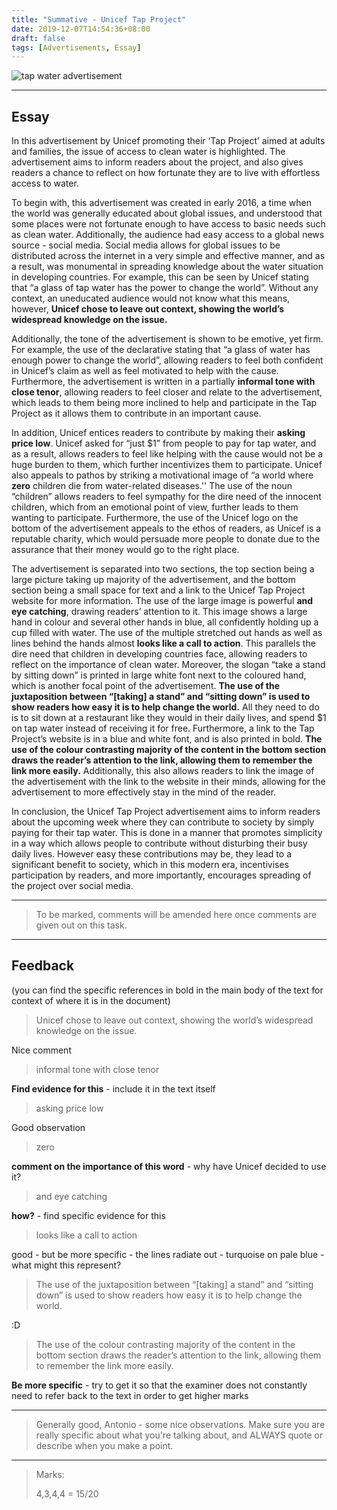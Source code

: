 ```yaml
---
title: "Summative - Unicef Tap Project"
date: 2019-12-07T14:54:36+08:00
draft: false
tags: [Advertisements, Essay]
---
```


![tap water advertisement](https://i.imgur.com/WLiGZiw.jpg)

---

## Essay

In this advertisement by Unicef promoting their ‘Tap Project’ aimed at adults and families, the issue of access to clean water is highlighted. The advertisement aims to inform readers about the project, and also gives readers a chance to reflect on how fortunate they are to live with effortless access to water.

To begin with, this advertisement was created in early 2016, a time when the world was generally educated about global issues, and understood that some places were not fortunate enough to have access to basic needs such as clean water. Additionally, the audience had easy access to a global news source - social media. Social media allows for global issues to be distributed across the internet in a very simple and effective manner, and as a result, was monumental in spreading knowledge about the water situation in developing countries. For example, this can be seen by Unicef stating that “a glass of tap water has the power to change the world”. Without any context, an uneducated audience would not know what this means, however, **Unicef chose to leave out context, showing the world’s widespread knowledge on the issue.**

Additionally, the tone of the advertisement is shown to be emotive, yet firm. For example, the use of the declarative stating that “a glass of water has enough power to change the world”, allowing readers to feel both confident in Unicef’s claim as well as feel motivated to help with the cause. Furthermore, the advertisement is written in a partially **informal tone with close tenor**, allowing readers to feel closer and relate to the advertisement, which leads to them being more inclined to help and participate in the Tap Project as it allows them to contribute in an important cause.

In addition, Unicef entices readers to contribute by making their **asking price low**. Unicef asked for “just $1” from people to pay for tap water, and as a result, allows readers to feel like helping with the cause would not be a huge burden to them, which further incentivizes them to participate. Unicef also appeals to pathos by striking a motivational image of “a world where **zero** children die from water-related diseases.'' The use of the noun “children” allows readers to feel sympathy for the dire need of the innocent children, which from an emotional point of view, further leads to them wanting to participate. Furthermore, the use of the Unicef logo on the bottom of the advertisement appeals to the ethos of readers, as Unicef is a reputable charity, which would persuade more people to donate due to the assurance that their money would go to the right place.

The advertisement is separated into two sections, the top section being a large picture taking up majority of the advertisement, and the bottom section being a small space for text and a link to the Unicef Tap Project website for more information. The use of the large image is powerful **and eye catching**, drawing readers’ attention to it. This image shows a large hand in colour and several other hands in blue, all confidently holding up a cup filled with water. The use of the multiple stretched out hands as well as lines behind the hands almost **looks like a call to action**. This parallels the dire need that children in developing countries face, allowing readers to reflect on the importance of clean water. Moreover, the slogan “take a stand by sitting down” is printed in large white font next to the coloured hand, which is another focal point of the advertisement. **The use of the juxtaposition between “[taking] a stand” and “sitting down” is used to show readers how easy it is to help change the world.** All they need to do is to sit down at a restaurant like they would in their daily lives, and spend $1 on tap water instead of receiving it for free. Furthermore, a link to the Tap Project’s website is in a blue and white font, and is also printed in bold. **The use of the colour contrasting majority of the content in the bottom section draws the reader’s attention to the link, allowing them to remember the link more easily.** Additionally, this also allows readers to link the image of the advertisement with the link to the website in their minds, allowing for the advertisement to more effectively stay in the mind of the reader.

In conclusion, the Unicef Tap Project advertisement aims to inform readers about the upcoming week where they can contribute to society by simply paying for their tap water. This is done in a manner that promotes simplicity in a way which allows people to contribute without disturbing their busy daily lives. However easy these contributions may be, they lead to a significant benefit to society, which in this modern era, incentivises participation by readers, and more importantly, encourages spreading of the project over social media.

---

> To be marked, comments will be amended here once comments are given out on this task.

---

## Feedback 

(you can find the specific references in bold in the main body of the text for context of where it is in the document)

> Unicef chose to leave out context, showing the world’s widespread knowledge on the issue. 

Nice comment

> informal tone with close tenor 

**Find evidence for this** - include it in the text itself 

> asking price low

Good observation

> zero

**comment on the importance of this word** - why have Unicef decided to use it?

> and eye catching

**how?** - find specific evidence for this

> looks like a call to action

good - but be more specific - the lines radiate out - turquoise on pale blue - what might this represent?

> The use of the juxtaposition between “[taking] a stand” and “sitting down” is used to show readers how easy it is to help change the world.

:D

> The use of the colour contrasting majority of the content in the bottom section draws the reader’s attention to the link, allowing them to remember the link more easily.

**Be more specific** - try to get it so that the examiner does not constantly need to refer back to the text in order to get higher marks

---

> Generally good, Antonio - some nice observations. Make sure you are really specific about what you're talking about, and ALWAYS quote or describe when you make a point.

---

> Marks:
> 
> 4,3,4,4 = 15/20